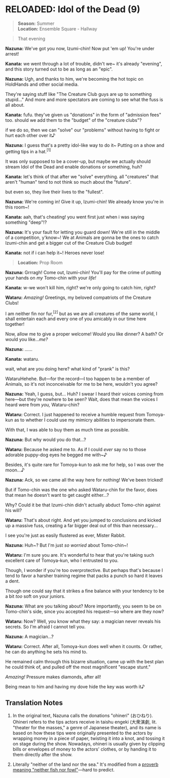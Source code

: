 # RELOADED: Idol of the Dead (9)

> **Season:**  Summer<br>
> **Location:** Ensemble Square - Hallway

> That evening

**Nazuna:** We've got you now, Izumi-chin! Now put 'em up! You're under arrest!

**Kanata:** we went through a lot of trouble, didn't we~ it's already "evening", and this story turned out to be as long as an "epic".

**Nazuna:** Ugh, and thanks to him, we're becoming the hot topic on HoldHands and other social media.

They're saying stuff like "The Creature Club guys are up to something stupid..." And more and more spectators are coming to see what the fuss is all about.

**Kanata:** fufu. they've given us "donations" in the form of "admission fees" too. should we add them to the "budget" of the "creature clubs"?

if we do so, then we can "solve" our "problems" without having to fight or hurt each other over it♪

**Nazuna:** I guess that's a pretty idol-like way to do it~ Putting on a show and getting tips in a hat.<sup>[1]</sup>

It was only supposed to be a cover-up, but maybe we actually should stream Idol of the Dead and enable donations or something, huh?

**Kanata:** let's think of that after we "solve" everything. all "creatures" that aren't "human" tend to not think so much about the "future".

but even so, they live their lives to the "fullest".

**Nazuna:** We're coming in! Give it up, Izumi-chin! We already know you're in this room~!

**Kanata:** aah, that's cheating! you went first just when i was saying something "deep"!?

**Nazuna:** It's your fault for letting you guard down! We're still in the middle of a competition, y'know~! We at Animals are gonna be the ones to catch Izumi-chin and get a bigger cut of the Creature Club budget!

**Kanata:** not if i can help it~! Heroes never lose!

> **Location:** Prop Room

**Nazuna:** Grrragh! Come out, Izumi-chin! You'll pay for the crime of putting your hands on *my* Tomo-chin with your *life!*

**Kanata:** w-we won't kill him, right? we're only going to catch him, right?

**Wataru:** *Amazing!* Greetings, my beloved compatriots of the Creature Clubs!

I am neither fin nor fur,<sup>[2]</sup> but as we are all creatures of the same world, I shall entertain each and every one of you amicably in our time here together!

Now, allow me to give a proper welcome! Would you like dinner? A bath? Or would you like...*me?*

**Nazuna:** ......

**Kanata:** wataru.

wait, what are you doing here? what kind of "prank" is this?

WataruHehehe. But—for the record—I too happen to be a member of Animals, so it's not inconceivable for me to be here, wouldn't you agree?

**Nazuna:** Yeah, I guess, but... Huh? I swear I heard their voices coming from here—but they're nowhere to be seen? Wait, does that mean the voices I heard were from *you,* Wataru-chin?

**Wataru:** Correct. I just happened to receive a humble request from Tomoya-kun as to whether I could use my mimicry abilities to impersonate them.

With that, I was able to buy them as much time as possible.

**Nazuna:** But why would you do that...?

**Wataru:** Because he asked me to. As if I could *ever* say no to those adorable puppy-dog eyes he begged me with~♪

Besides, it's quite rare for Tomoya-kun to ask me for help, so I was over the moon...♪

**Nazuna:** Ack, so we came all the way here for nothing! We've been tricked!

But if Tomo-chin was the one who asked Wataru-chin for the favor, does that mean he doesn't want to get caught either...?

Why? Could it be that Izumi-chin didn't actually abduct Tomo-chin against his will?

**Wataru:** That's about right. And yet you jumped to conclusions and kicked up a massive fuss, creating a far bigger deal out of this than necessary...

I see you're just as easily flustered as ever, Mister Rabbit.

**Nazuna:** Huh~? But I'm just *so worried* about Tomo-chin~!

**Wataru:** I'm sure you are. It's wonderful to hear that you're taking such excellent care of Tomoya-kun, who I entrusted to you.

Though, I wonder if you're too overprotective. But perhaps that's because I tend to favor a harsher training regime that packs a punch so hard it leaves a dent.

Though one could say that it strikes a fine balance with your tendency to be a bit *too* soft on your juniors.

**Nazuna:** What are you talking about? More importantly, you seem to be on Tomo-chin's side, since you accepted his request—so where are they now?

**Wataru:** Now? Well, you know what they say: a magician never reveals his secrets. So I'm afraid I cannot tell you.

**Nazuna:** A magician...?

**Wataru:** Correct. After all, Tomoya-kun does well when it counts. Or rather, he can do anything he sets his mind to.

He remained calm through this bizarre situation, came up with the best plan he could think of, and pulled off the most magnificent "escape stunt."

*Amazing!* Pressure makes diamonds, after all!

Being mean to him and having my dove hide the key was worth it♪

## Translation Notes

1. In the original text, Nazuna calls the donations "ohineri" (おひねり). Ohineri refers to the tips actors receive in taishu engeki (大衆演劇, lit. "theater for the masses," a genre of Japanese theater), and its name is based on how these tips were originally presented to the actors by wrapping money in a piece of paper, twisting it into a knot, and tossing it on stage during the show. Nowadays, ohineri is usually given by clipping bills or envelopes of money to the actors' clothes, or by handing it to them directly after the show.

2. Literally "neither of the land nor the sea." It's modified from a [proverb meaning "neither fish nor fowl"](https://www.google.com/books/edition/%E8%8B%B1%E8%AA%9E%E3%81%AE%E3%81%93%E3%81%A8%E3%82%8F%E3%81%96_%E3%82%A4%E3%83%87%E3%82%A3%E3%82%AA%E3%83%A0/f9eJCgAAQBAJ?hl=en&gbpv=1&dq=%E6%B5%B7%E3%81%AE%E7%89%A9%E3%81%A8%E3%82%82%E5%B1%B1%E3%81%AE%E7%89%A9%E3%81%A8%E3%82%82%E3%81%A4%E3%81%8B%E3%81%AC%20%E8%8B%B1%E8%AA%9E&pg=PT29&printsec=frontcover&bsq=%E6%B5%B7%E3%81%AE%E7%89%A9%E3%81%A8%E3%82%82%E5%B1%B1%E3%81%AE%E7%89%A9%E3%81%A8%E3%82%82%E3%81%A4%E3%81%8B%E3%81%AC%20%E8%8B%B1%E8%AA%9E)—hard to predict.
